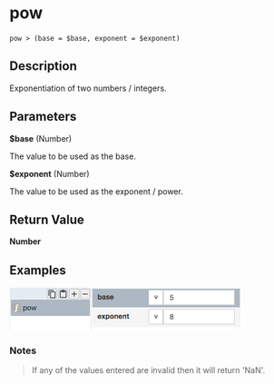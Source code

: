 # pow

	pow > (base = $base, exponent = $exponent)

## Description

Exponentiation of two numbers / integers.

## Parameters

**$base** (Number)

The value to be used as the base.

**$exponent** (Number)

The value to be used as the exponent / power.

## Return Value

**Number**

## Examples

![](pow.png?raw=true)

### Notes
> If any of the values entered are invalid then it will return 'NaN'.

